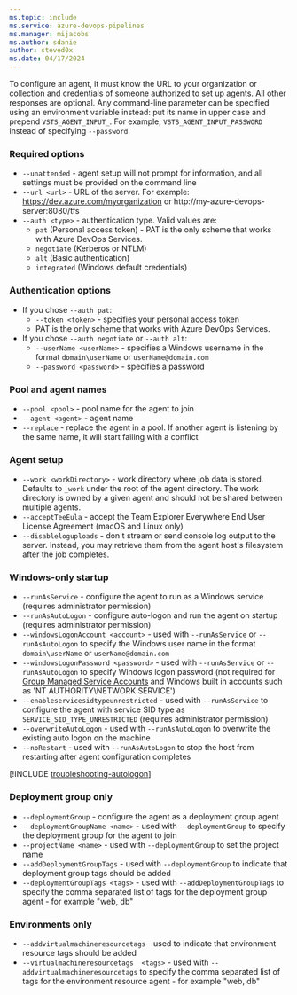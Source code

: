 ```yaml
---
ms.topic: include
ms.service: azure-devops-pipelines
ms.manager: mijacobs
ms.author: sdanie
author: steved0x
ms.date: 04/17/2024
---
```


To configure an agent, it must know the URL to your organization or collection and credentials of someone authorized to set up agents.
All other responses are optional.
Any command-line parameter can be specified using an environment variable instead:
put its name in upper case and prepend `VSTS_AGENT_INPUT_`.
For example, `VSTS_AGENT_INPUT_PASSWORD` instead of specifying `--password`.

### Required options

- `--unattended` - agent setup will not prompt for information, and all settings must be provided on the command line
- `--url <url>` - URL of the server. For example: https://dev.azure.com/myorganization or http://my-azure-devops-server:8080/tfs
- `--auth <type>` - authentication type. Valid values are:
  - `pat` (Personal access token) - PAT is the only scheme that works with Azure DevOps Services.
  - `negotiate` (Kerberos or NTLM)
  - `alt` (Basic authentication)
  - `integrated` (Windows default credentials)

### Authentication options

- If you chose `--auth pat`:
  - `--token <token>` - specifies your personal access token
  -  PAT is the only scheme that works with Azure DevOps Services.
- If you chose `--auth negotiate` or `--auth alt`:
  - `--userName <userName>` - specifies a Windows username in the format `domain\userName` or `userName@domain.com`
  - `--password <password>` - specifies a password

### Pool and agent names
- `--pool <pool>` - pool name for the agent to join
- `--agent <agent>` - agent name
- `--replace` - replace the agent in a pool. If another agent is listening by the same name, it will start failing with a conflict

### Agent setup
- `--work <workDirectory>` - work directory where job data is stored. Defaults to `_work` under the
root of the agent directory. The work directory is owned by a given
agent and should not be shared between multiple agents.
- `--acceptTeeEula` - accept the Team Explorer Everywhere End User License Agreement (macOS and Linux only)
- `--disableloguploads` - don't stream or send console log output to the server. Instead, you may retrieve them from the agent host's filesystem after the job completes.

### Windows-only startup
- `--runAsService` - configure the agent to run as a Windows service (requires administrator permission)
- `--runAsAutoLogon` - configure auto-logon and run the agent on startup (requires administrator permission)
- `--windowsLogonAccount <account>` - used with `--runAsService` or `--runAsAutoLogon` to specify the Windows user
name in the format `domain\userName` or `userName@domain.com`
- `--windowsLogonPassword <password>` - used with `--runAsService` or `--runAsAutoLogon` to specify Windows logon password (not required for [Group Managed Service Accounts](https://aka.ms/gmsa) and Windows built in accounts such as 'NT AUTHORITY\NETWORK SERVICE')
- `--enableservicesidtypeunrestricted` - used with `--runAsService` to configure the agent with service SID type as `SERVICE_SID_TYPE_UNRESTRICTED` (requires administrator permission)
- `--overwriteAutoLogon` - used with `--runAsAutoLogon` to overwrite the existing auto logon on the machine
- `--noRestart` - used with `--runAsAutoLogon` to stop the host from restarting after agent configuration completes

[!INCLUDE [troubleshooting-autologon](./troubleshooting-autologon.md)]

### Deployment group only
- `--deploymentGroup` - configure the agent as a deployment group agent
- `--deploymentGroupName <name>` - used with `--deploymentGroup` to specify the deployment group for the agent to join
- `--projectName <name>` - used with `--deploymentGroup` to set the project name
- `--addDeploymentGroupTags` - used with `--deploymentGroup` to indicate that deployment group tags should be added
- `--deploymentGroupTags <tags>` - used with `--addDeploymentGroupTags` to specify the comma separated list of tags for
the deployment group agent - for example "web, db"

### Environments only
- `--addvirtualmachineresourcetags` - used to indicate that environment resource tags should be added
- `--virtualmachineresourcetags  <tags>` - used with `--addvirtualmachineresourcetags` to specify the comma separated list of tags for
the environment resource agent - for example "web, db"
